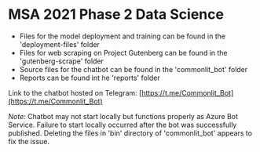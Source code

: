 # MSA 2021 Phase 2 Data Science

* Files for the model deployment and training can be found in the 'deployment-files' folder
* Files for web scraping on Project Gutenberg can be found in the 'gutenberg-scrape' folder
* Source files for the chatbot can be found in the 'commonlit_bot' folder
* Reports can be found int he 'reports' folder

Link to the chatbot hosted on Telegram: [https://t.me/Commonlit_Bot](https://t.me/Commonlit_Bot)

*Note:* Chatbot may not start locally but functions properly as Azure Bot Service. Failure to start locally occurred after the bot was successfully published. Deleting the files in 'bin' directory of 'commonlit_bot' appears to fix the issue.